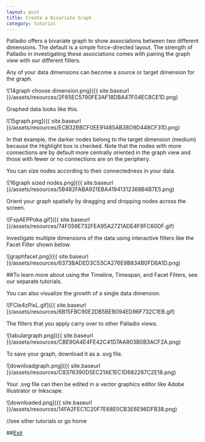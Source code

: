 ```yaml
---
layout: post
title: Create a Bivariate Graph
category: tutorial
---
```





Palladio offers a bivariate graph to show associations between two different dimensions. The default is a simple force-directed layout. The strength of Palladio in investigating these associations comes with pairing the graph view with our different filters.




Any of your data dimensions can become a source or target dimension for the graph.

![14graph choose dimension.png]({{ site.baseurl }}/assets/resources/2F65EC5790FE3AF18DBA47F04EC8CE1D.png)




 
Graphed data looks like this.

![15graph.png]({{ site.baseurl }}/assets/resources/ECB32BBCF0EE91485AB38D9D448CF31D.png)




In that example, the darker nodes belong to the target dimension (medium) because the Highlight box is checked. Note that the nodes with more connections are by default more centrally oriented in the graph view and those with fewer or no connections are on the periphery.





You can size nodes according to their connectedness in your data.

![16graph sized nodes.png]({{ site.baseurl }}/assets/resources/5B482FABA921EBA41941312368B4B7E5.png)





Orient your graph spatially by dragging and dropping nodes across the screen.

![FxpAEPPoka.gif]({{ site.baseurl }}/assets/resources/74F059E732FEA95A2721ADE4F9FC60DF.gif)





Investigate multiple dimensions of the data using interactive filters like the Facet Filter shown below.

![graphfacet.png]({{ site.baseurl }}/assets/resources/6373BADED3C53CA276E9B834B0FD6A1D.png)



 ##To learn more about using the Timeline, Timespan, and Facet Filters, see our separate tutorials. 



You can also visualize the growth of a single data dimension.

![FCle4zPixL.gif]({{ site.baseurl }}/assets/resources/6B15FBC90E2DB5BEB094ED96F732C1EB.gif)





The filters that you apply carry over to other Palladio views.

![tabulargraph.png]({{ site.baseurl }}/assets/resources/CBE90A4E4FE42C41D7AA803B0B3ACF2A.png)




To save your graph, download it as a .svg file. 

![downloadgraph.png]({{ site.baseurl }}/assets/resources/C8376390D5EC21AE1EC1D682287C2E18.png) 





Your .svg file can then be edited in a vector graphics editor like Adobe Illustrator or Inkscape.

![downloaded.png]({{ site.baseurl }}/assets/resources/14FA2FEC1C20F7E68E0CB3E6E96DFB38.png)



 
//see other tutorials or go home

##[Exit]({{site.baseurl}}/)